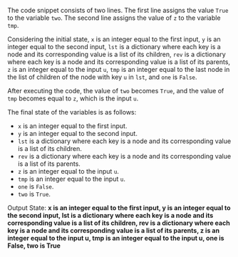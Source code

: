 The code snippet consists of two lines. The first line assigns the value `True` to the variable `two`. The second line assigns the value of `z` to the variable `tmp`.

Considering the initial state, `x` is an integer equal to the first input, `y` is an integer equal to the second input, `lst` is a dictionary where each key is a node and its corresponding value is a list of its children, `rev` is a dictionary where each key is a node and its corresponding value is a list of its parents, `z` is an integer equal to the input `u`, `tmp` is an integer equal to the last node in the list of children of the node with key `u` in `lst`, and `one` is `False`.

After executing the code, the value of `two` becomes `True`, and the value of `tmp` becomes equal to `z`, which is the input `u`.

The final state of the variables is as follows:

- `x` is an integer equal to the first input.
- `y` is an integer equal to the second input.
- `lst` is a dictionary where each key is a node and its corresponding value is a list of its children.
- `rev` is a dictionary where each key is a node and its corresponding value is a list of its parents.
- `z` is an integer equal to the input `u`.
- `tmp` is an integer equal to the input `u`.
- `one` is `False`.
- `two` is `True`.

Output State: **x is an integer equal to the first input, y is an integer equal to the second input, lst is a dictionary where each key is a node and its corresponding value is a list of its children, rev is a dictionary where each key is a node and its corresponding value is a list of its parents, z is an integer equal to the input u, tmp is an integer equal to the input u, one is False, two is True**